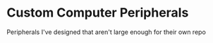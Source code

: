 # Custom Computer Peripherals
Peripherals I've designed that aren't large enough for their own repo
